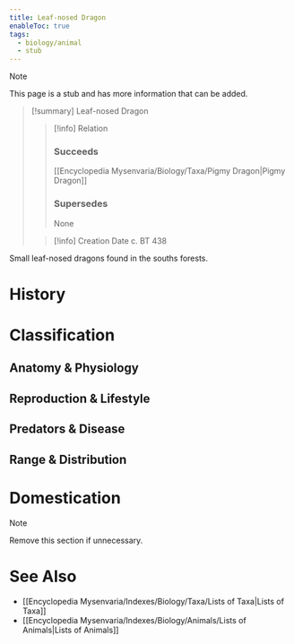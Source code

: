 ```yaml
---
title: Leaf-nosed Dragon
enableToc: true
tags:
  - biology/animal
  - stub
---
```


> [!note]
> This page is a stub and has more information that can be added.

> [!summary] Leaf-nosed Dragon
> > [!info] Relation
> > ### Succeeds
> > [[Encyclopedia Mysenvaria/Biology/Taxa/Pigmy Dragon|Pigmy Dragon]]
> > ### Supersedes
> > None
>
> > [!info] Creation Date
> > c. BT 438

Small leaf-nosed dragons found in the souths forests.
# History

# Classification
## Anatomy & Physiology

## Reproduction & Lifestyle

## Predators & Disease

## Range & Distribution

# Domestication

> [!note]
> Remove this section if unnecessary.
# See Also
- [[Encyclopedia Mysenvaria/Indexes/Biology/Taxa/Lists of Taxa|Lists of Taxa]]
- [[Encyclopedia Mysenvaria/Indexes/Biology/Animals/Lists of Animals|Lists of Animals]]